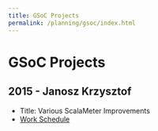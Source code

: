```yaml
---
title: GSoC Projects
permalink: /planning/gsoc/index.html
---
```


# GSoC Projects

## 2015 - Janosz Krzysztof

- Title: Various ScalaMeter Improvements
- [Work Schedule](schedules/chris.txt)
